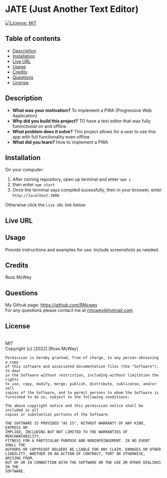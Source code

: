 # JATE (Just Another Text Editor)

[![License: MIT](https://img.shields.io/badge/License-MIT-yellow.svg)](https://opensource.org/licenses/MIT)
<br>

## Table of contents
* [Description](#description)
* [Installation](#installation)
* [Live URL](#live-url)
* [Usage](#usage)
* [Credits](#credits)
* [Questions](#questions)
* [License](#license)
    

## Description 

- **What was your motivation?** To implement a PWA (Progressive Web Application)
- **Why did you build this project?** TO have a text editor that was fully funmctional on and offline
- **What problem does it solve?** This project allows for a user to use this app with full functionality even offline
- **What did you learn?** How to implement a PWA

## Installation

On your computer:
1. After cloning repository, open up terminal and enter `npm i`
2. then enter `npm start`
3. Once the terminal says compiled sucessfully, then in your broswer, enter `http://localhost:3000`

Otherwise click the `Live URL` link below

## Live URL


## Usage

Provide instructions and examples for use. Include screenshots as needed.



## Credits
Ross McWey


## Questions
My Github page: https://github.com/RMcwey
<br>
For any questions please contact me at rmcwey@hotmail.com

## License 
<br>
MIT
<br>
Copyright (c) [2022] [Ross McWey]

    Permission is hereby granted, free of charge, to any person obtaining a copy
    of this software and associated documentation files (the "Software"), to deal
    in the Software without restriction, including without limitation the rights
    to use, copy, modify, merge, publish, distribute, sublicense, and/or sell
    copies of the Software, and to permit persons to whom the Software is
    furnished to do so, subject to the following conditions:

    The above copyright notice and this permission notice shall be included in all
    copies or substantial portions of the Software.

    THE SOFTWARE IS PROVIDED "AS IS", WITHOUT WARRANTY OF ANY KIND, EXPRESS OR
    IMPLIED, INCLUDING BUT NOT LIMITED TO THE WARRANTIES OF MERCHANTABILITY,
    FITNESS FOR A PARTICULAR PURPOSE AND NONINFRINGEMENT. IN NO EVENT SHALL THE
    AUTHORS OR COPYRIGHT HOLDERS BE LIABLE FOR ANY CLAIM, DAMAGES OR OTHER
    LIABILITY, WHETHER IN AN ACTION OF CONTRACT, TORT OR OTHERWISE, ARISING FROM,
    OUT OF OR IN CONNECTION WITH THE SOFTWARE OR THE USE OR OTHER DEALINGS IN THE
    SOFTWARE.
    
